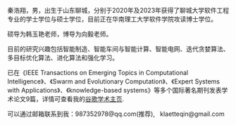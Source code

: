 <p>秦浩翔，男，出生于山东聊城，分别于2020年及2023年获得了聊城大学软件工程专业的学士学位与硕士学位，目前正在华南理工大学软件学院攻读博士学位。</p>

<p>硕导为韩玉艳老师，博导为向毅老师。</p>

<p>目前的研究兴趣包括智能制造、智能车间与智能计算、智能电网、迭代贪婪算法、多目标优化算法、进化算法和强化学习。</p> 

<p>已在《IEEE Transactions on Emerging Topics in Computational Intelligence》、《Swarm and Evolutionary Computation》、《Expert Systems with Applications》、《knowledge-based systems》等多个国际著名期刊发表学术论文9篇，详情可查看我的<a href='https://scholar.google.com/citations?user=TaClukkAAAAJ'>谷歌学术主页</a>. </p>

<p>可以通过邮箱联系到我：987352978@qq.com(推荐), &nbsp;  klaetteqin@gmail.com</p>
